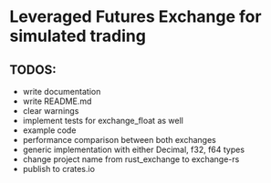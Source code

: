 # Leveraged Futures Exchange for simulated trading

## TODOS:
- write documentation
- write README.md
- clear warnings
- implement tests for exchange_float as well
- example code
- performance comparison between both exchanges
- generic implementation with either Decimal, f32, f64 types
- change project name from rust_exchange to exchange-rs
- publish to crates.io
